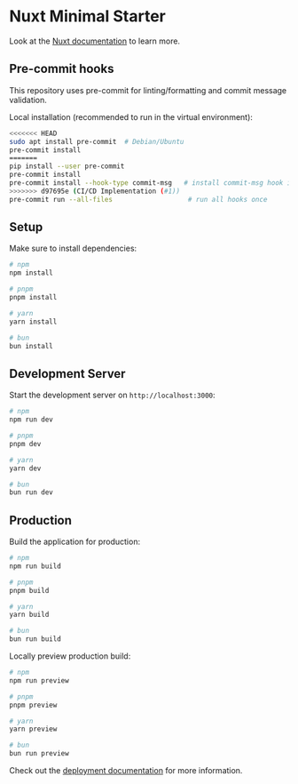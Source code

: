 # Nuxt Minimal Starter

Look at the [Nuxt documentation](https://nuxt.com/docs/getting-started/introduction) to learn more.

## Pre-commit hooks

This repository uses pre-commit for linting/formatting and commit message validation.

Local installation (recommended to run in the virtual environment):

```bash
<<<<<<< HEAD
sudo apt install pre-commit  # Debian/Ubuntu
pre-commit install
=======
pip install --user pre-commit
pre-commit install
pre-commit install --hook-type commit-msg   # install commit-msg hook if available
>>>>>>> d97695e (CI/CD Implementation (#1))
pre-commit run --all-files                   # run all hooks once
```

## Setup

Make sure to install dependencies:

```bash
# npm
npm install

# pnpm
pnpm install

# yarn
yarn install

# bun
bun install
```

## Development Server

Start the development server on `http://localhost:3000`:

```bash
# npm
npm run dev

# pnpm
pnpm dev

# yarn
yarn dev

# bun
bun run dev
```

## Production

Build the application for production:

```bash
# npm
npm run build

# pnpm
pnpm build

# yarn
yarn build

# bun
bun run build
```

Locally preview production build:

```bash
# npm
npm run preview

# pnpm
pnpm preview

# yarn
yarn preview

# bun
bun run preview
```

Check out the [deployment documentation](https://nuxt.com/docs/getting-started/deployment) for more information.

